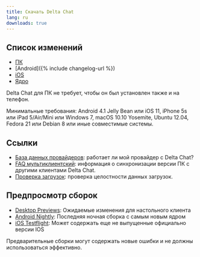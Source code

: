 ```yaml
---
title: Скачать Delta Chat
lang: ru
downloads: true
---
```


## Список изменений

* [ПК](https://github.com/deltachat/deltachat-desktop/blob/master/CHANGELOG.md)
* [Android]({% include changelog-url %})
* [iOS](https://github.com/deltachat/deltachat-ios/blob/master/CHANGELOG.md)
* [Ядро](https://github.com/deltachat/deltachat-core-rust/blob/master/CHANGELOG.md)

Delta Chat для ПК не требует, чтобы он был установлен также и на телефон.

Минимальные требования:
Android 4.1 Jelly Bean
или iOS 11, iPhone 5s или iPad 5/Air/Mini
или Windows 7, macOS 10.10 Yosemite, Ubuntu 12.04, Fedora 21 или Debian 8
или иные совместимые системы.

## Ссылки

* [База данных провайдеров](https://providers.delta.chat/): работает ли мой провайдер с Delta Chat?
* [FAQ мультиклиентский](help#multiclient): информация о синхронизации версии ПК с другими клиентами Delta Chat.
* [Проверка загрузок](verify-downloads): проверка целостности данных загрузок.

## Предпросмотр сборок

* [Desktop Previews](https://download.delta.chat/desktop/preview/): Ожидаемые изменения для настольного клиента
* [Android Nightly](https://download.delta.chat/android/nightly/): Последняя ночная сборка с самым новым ядром
* [iOS Testflight](https://testflight.apple.com/join/uEMc1NxS): Может содержать еще не выпущенные официально версии IOS

Предварительные сборки могут содержать новые ошибки и не должны использоваться эффективно.